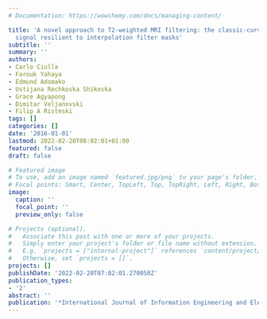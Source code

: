 ```yaml
---
# Documentation: https://wowchemy.com/docs/managing-content/

title: 'A novel approach to T2-weighted MRI filtering: the classic-curvature and the
  signal resilient to interpolation filter masks'
subtitle: ''
summary: ''
authors:
- Carlo Ciulla
- Farouk Yahaya
- Edmund Adomako
- Ustijana Rechkoska Shikoska
- Grace Agyapong
- Dimitar Veljanovski
- Filip A Risteski
tags: []
categories: []
date: '2016-01-01'
lastmod: 2022-02-20T08:02:01+01:00
featured: false
draft: false

# Featured image
# To use, add an image named `featured.jpg/png` to your page's folder.
# Focal points: Smart, Center, TopLeft, Top, TopRight, Left, Right, BottomLeft, Bottom, BottomRight.
image:
  caption: ''
  focal_point: ''
  preview_only: false

# Projects (optional).
#   Associate this post with one or more of your projects.
#   Simply enter your project's folder or file name without extension.
#   E.g. `projects = ["internal-project"]` references `content/project/deep-learning/index.md`.
#   Otherwise, set `projects = []`.
projects: []
publishDate: '2022-02-20T07:02:01.270050Z'
publication_types:
- '2'
abstract: ''
publication: '*International Journal of Information Engineering and Electronic Business*'
---
```

